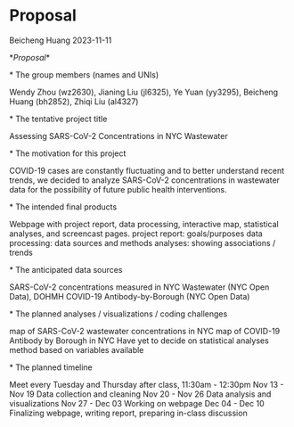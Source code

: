 Proposal
================
Beicheng Huang
2023-11-11

\**Proposal**

\* The group members (names and UNIs)

Wendy Zhou (wz2630), Jianing Liu (jl6325), Ye Yuan (yy3295), Beicheng
Huang (bh2852), Zhiqi Liu (al4327)

\* The tentative project title

Assessing SARS-CoV-2 Concentrations in NYC Wastewater

\* The motivation for this project

COVID-19 cases are constantly fluctuating and to better understand
recent trends, we decided to analyze SARS-CoV-2 concentrations in
wastewater data for the possibility of future public health
interventions.

\* The intended final products

Webpage with project report, data processing, interactive map,
statistical analyses, and screencast pages. project report:
goals/purposes data processing: data sources and methods analyses:
showing associations / trends

\* The anticipated data sources

SARS-CoV-2 concentrations measured in NYC Wastewater (NYC Open Data),
DOHMH COVID-19 Antibody-by-Borough (NYC Open Data)

\* The planned analyses / visualizations / coding challenges

map of SARS-CoV-2 wastewater concentrations in NYC map of COVID-19
Antibody by Borough in NYC Have yet to decide on statistical analyses
method based on variables available

\* The planned timeline

Meet every Tuesday and Thursday after class, 11:30am - 12:30pm Nov 13 -
Nov 19 Data collection and cleaning Nov 20 - Nov 26 Data analysis and
visualizations Nov 27 - Dec 03 Working on webpage Dec 04 - Dec 10
Finalizing webpage, writing report, preparing in-class discussion

